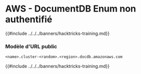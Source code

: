 # AWS - DocumentDB Enum non authentifié

{{#include ../../../banners/hacktricks-training.md}}

### Modèle d'URL public
```
<name>.cluster-<random>.<region>.docdb.amazonaws.com
```
{{#include ../../../banners/hacktricks-training.md}}
